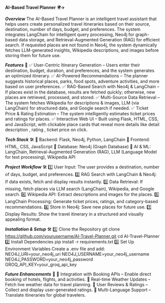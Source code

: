 **AI-Based Travel Planner** 🌍✈️

***Overview***
The AI-Based Travel Planner is an intelligent travel assistant that helps users create personalized travel itineraries based on their source, destination, number of days, budget, and preferences. The system integrates LangChain for intelligent query processing, Neo4j for graph-based data storage, and Retrieval-Augmented Generation (RAG) for efficient search. If requested places are not found in Neo4j, the system dynamically fetches LLM-generated insights, Wikipedia descriptions, and images before storing them for future use.

***Features*** 🚀
✅ User-Centric Itinerary Generation – Users enter their destination, budget, duration, and preferences, and the system generates an optimized itinerary.
✅ AI-Powered Recommendations – The planner suggests historical places, parks, food spots, adventure activities, and more based on user preferences.
✅ RAG-Based Search with Neo4j & LangChain – If places exist in the database, results are fetched quickly; otherwise, new places are retrieved, processed, and stored.
✅ Multi-Source Data Retrieval – The system fetches Wikipedia for descriptions & images, LLM (via LangChain) for structured data, and Google search if needed.
✅ Ticket Price & Rating Estimation – The system intelligently estimates ticket prices and ratings for places.
✅ Interactive Web UI – Built using Flask, HTML, CSS, and JavaScript, with clickable place cards that reveal more details like detail description , rating , ticket price on click.

***Tech Stack*** 🛠️
🔹 Backend: Flask, Neo4j, Python, LangChain
🔹 Frontend: HTML, CSS, JavaScript
🔹 Database: Neo4j (Graph Database)
🔹 AI & ML: LangChain, Retrieval-Augmented Generation (RAG), LLM (Language Model for text processing), Wikipedia API

***Project Workflow*** 🛠️
1️⃣ User Input: The user provides a destination, number of days, budget, and preferences.
2️⃣ RAG Search with LangChain & Neo4j: If data exists, fetch and display results instantly.
3️⃣ Data Retrieval: If missing, fetch places via LLM search (LangChain), Wikipedia, and Google search.
4️⃣ Wikipedia API: Extract descriptions and images for the places.
5️⃣ LangChain Processing: Generate ticket prices, ratings, and category-based recommendations.
6️⃣ Store in Neo4j: Save new places for future use.
7️⃣ Display Results: Show the travel itinerary in a structured and visually appealing format.

***Installation & Setup*** 🛠️
1️⃣ Clone the Repository
git clone https://github.com/yourusername/AI-Travel-Planner.git
cd AI-Travel-Planner
2️⃣ Install Dependencies
pip install -r requirements.txt
3️⃣ Set Up Environment Variables
Create a .env file and add:
NEO4J_URI=your_neo4j_uri
NEO4J_USERNAME=your_neo4j_username
NEO4J_PASSWORD=your_neo4j_password
GROQ_API_KEY=your_groq_api_key

***Future Enhancements*** 🔮
📌 Integration with Booking APIs – Enable direct booking of hotels, flights, and activities.
📌 Real-time Weather Updates – Fetch live weather data for travel planning.
📌 User Reviews & Ratings – Collect and display user-generated ratings.
📌 Multi-Language Support – Translate itineraries for global travelers.
